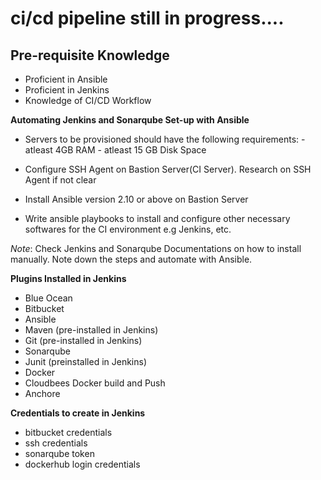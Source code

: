 # ci/cd pipeline still in progress....

## Pre-requisite Knowledge
- Proficient in Ansible
- Proficient in Jenkins
- Knowledge of CI/CD Workflow

**Automating Jenkins and Sonarqube Set-up with Ansible**

- Servers to be provisioned should have the following requirements: 
        - atleast 4GB RAM
        - atleast 15 GB Disk Space

- Configure SSH Agent on Bastion Server(CI Server). Research on SSH Agent if not clear

- Install Ansible version 2.10 or above on Bastion Server

- Write ansible playbooks to install and configure other necessary softwares for the CI environment e.g Jenkins, etc.

*Note*: Check Jenkins and Sonarqube Documentations on how to install manually.
Note down the steps and automate with Ansible.

**Plugins Installed in Jenkins**
-	Blue Ocean
-	Bitbucket
-	Ansible
-	Maven (pre-installed in Jenkins)
-	Git (pre-installed in Jenkins)
-	Sonarqube
-	Junit (preinstalled in Jenkins)
-   Docker
-   Cloudbees Docker build and Push
-   Anchore

**Credentials to create in Jenkins**
-   bitbucket credentials
-   ssh credentials
-   sonarqube token
-   dockerhub login credentials





